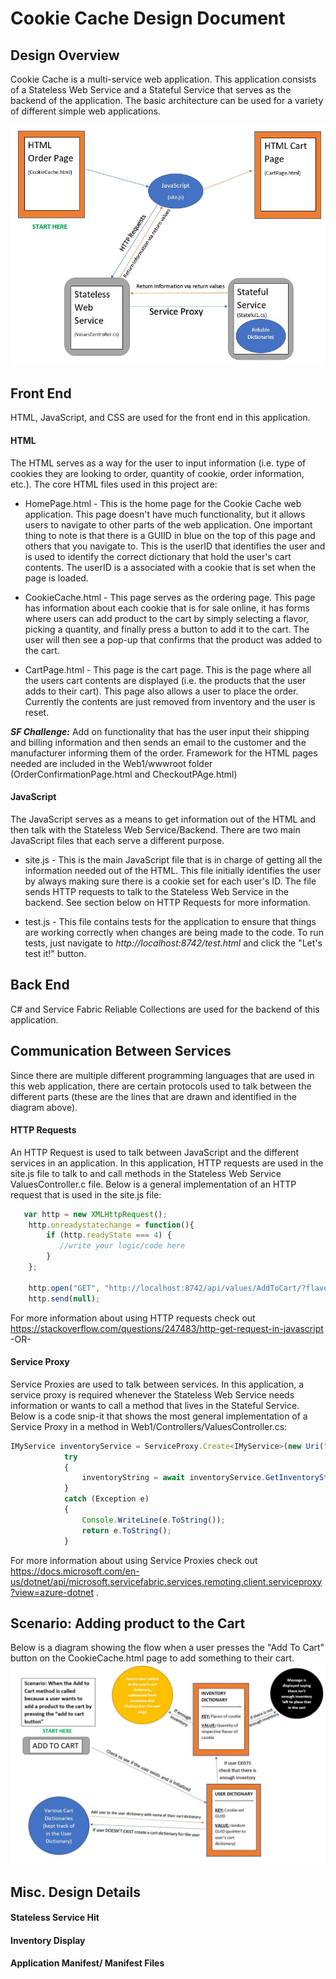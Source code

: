 # Cookie Cache Design Document

## Design Overview
Cookie Cache is a multi-service web application. This application consists of a Stateless Web Service and a Stateful Service that serves as the backend of the application. The basic architecture can be used for a variety of different simple web applications.

![alt text](https://github.com/krebcarl/CookieCache/blob/carly1/Design%20Flow%20Diagram.JPG "Log Title Text 2")

## Front End
HTML, JavaScript, and CSS are used for the front end in this application. 

#### HTML
The HTML serves as a way for the user to input information (i.e. type of cookies they are looking to order, quantity of cookie, order information, etc.). The core HTML files used in this project are: 

- HomePage.html - This is the home page for the Cookie Cache web application. This page doesn't have much functionality, but it allows users to navigate to other parts of the web application. One important thing to note is that there is a GUIID in blue on the top of this page and others that you navigate to. This is the userID that identifies the user and is used to identify the correct dictionary that hold the user's cart contents. The userID is a associated with a cookie that is set when the page is loaded.

- CookieCache.html - This page serves as the ordering page. This page has information about each cookie that is for sale online, it has forms where users can add product to the cart by simply selecting a flavor, picking a quantity, and finally press a button to add it to the cart. The user will then see a pop-up that confirms that the product was added to the cart. 

- CartPage.html - This page is the cart page. This is the page where all the users cart contents are displayed (i.e. the products that the user adds to their cart). This page also allows a user to place the order. Currently the contents are just removed from inventory and the user is reset. 

***SF Challenge:*** Add on functionality that has the user input their shipping and billing information and then sends an email to the customer and the manufacturer informing them of the order. Framework for the HTML pages needed are included in the Web1/wwwroot folder (OrderConfirmationPage.html and CheckoutPAge.html)

#### JavaScript
The JavaScript serves as a means to get information out of the HTML and then talk with the Stateless Web Service/Backend. There are two main JavaScript files that each serve a different purpose.

- site.js - This is the main JavaScript file that is in charge of getting all the information needed out of the HTML. This file initially identifies the user by always making sure there is a cookie set for each user's ID. The file sends HTTP requests to talk to the Stateless Web Service in the backend. See section below on HTTP Requests for more information. 

- test.js - This file contains tests for the application to ensure that things are working correctly when changes are being made to the code. To run tests, just navigate to *http://localhost:8742/test.html* and click the "Let's test it!" button. 

## Back End
C# and Service Fabric Reliable Collections are used for the backend of this application. 

## Communication Between Services
Since there are multiple different programming languages that are used in this web application, there are certain protocols used to talk between the different parts (these are the lines that are drawn and identified in the diagram above).

#### HTTP Requests
An HTTP Request is used to talk between JavaScript and the different services in an application. In this application, HTTP requests are used in the site.js file to talk to and call methods in the Stateless Web Service ValuesController.c file. Below is a general implementation of an HTTP request that is used in the site.js file:

```javascript
   var http = new XMLHttpRequest();
    http.onreadystatechange = function(){
        if (http.readyState === 4) {
           //write your logic/code here 
        }
    };

    http.open("GET", "http://localhost:8742/api/values/AddToCart/?flavor=" + flavor + "&quantity=" + quantity + "&userID=" + userID, true); // true for asynchronous 
    http.send(null);
```
For more information about using HTTP requests check out https://stackoverflow.com/questions/247483/http-get-request-in-javascript -OR- 
#### Service Proxy
Service Proxies are used to talk between services. In this application, a service proxy is required whenever the Stateless Web Service needs information or wants to call a method that lives in the Stateful Service. Below is a code snip-it that shows the most general implementation of a Service Proxy in a method in Web1/Controllers/ValuesController.cs:

```javascript
IMyService inventoryService = ServiceProxy.Create<IMyService>(new Uri("fabric:/Application8/Stateful1"), new ServicePartitionKey(0));
            try
            {
                inventoryString = await inventoryService.GetInventoryString();
            }
            catch (Exception e)
            {
                Console.WriteLine(e.ToString());
                return e.ToString();
            }
```
For more information about using Service Proxies check out https://docs.microsoft.com/en-us/dotnet/api/microsoft.servicefabric.services.remoting.client.serviceproxy?view=azure-dotnet .

## Scenario: Adding product to the Cart 
Below is a diagram showing the flow when a user presses the "Add To Cart" button on the CookieCache.html page to add something to their cart.
![alt text](https://github.com/krebcarl/CookieCache/blob/carly1/Add%20to%20Cart%20Design%20Flow%20Diagram.JPG "Log Title Text 2")

## Misc. Design Details
#### Stateless Service Hit
#### Inventory Display
#### Application Manifest/ Manifest Files
